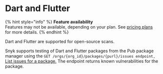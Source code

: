 # Dart and Flutter

{% hint style="info" %}
**Feature availability**\
Features may not be available, depending on your plan. See [pricing plans](https://snyk.io/plans/) for more details.
{% endhint %}

Dart and Flutter are supported for open-source scans.

Snyk supports testing of Dart and Flutter packages from the Pub package manager using the `GET /orgs/{org_id}/packages/{purl}/issues endpoint,` [List issues for a package.](../../snyk-api/rest-api-endpoint-list-issues-for-a-package.md) The endpoint returns known vulnerabilities for the package.&#x20;



